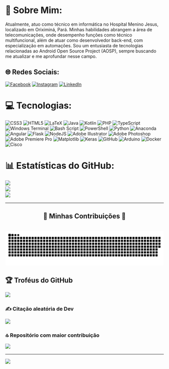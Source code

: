 # 💫 Sobre Mim:
Atualmente, atuo como técnico em informática no Hospital Menino Jesus, localizado em Oriximiná, Pará. Minhas habilidades abrangem a área de telecomunicações, onde desempenho funções como técnico multifuncional, além de atuar como desenvolvedor back-end, com especialização em automações. Sou um entusiasta de tecnologias relacionadas ao Android Open Source Project (AOSP), sempre buscando me atualizar e me aprofundar nesse campo.


## 🌐 Redes Sociais:
[![Facebook](https://img.shields.io/badge/Facebook-%231877F2.svg?logo=Facebook&logoColor=white)](https://www.facebook.com/profile.php?id=100081518550400) [![Instagram](https://img.shields.io/badge/Instagram-%23E4405F.svg?logo=Instagram&logoColor=white)](https://instagram.com/felipemzero) [![LinkedIn](https://img.shields.io/badge/LinkedIn-%230077B5.svg?logo=linkedin&logoColor=white)](https://www.linkedin.com/in/felipe-monteiro-pican%C3%A7o-58a028170/) 

# 💻 Tecnologias:
![CSS3](https://img.shields.io/badge/css3-%231572B6.svg?style=for-the-badge&logo=css3&logoColor=white) ![HTML5](https://img.shields.io/badge/html5-%23E34F26.svg?style=for-the-badge&logo=html5&logoColor=white) ![LaTeX](https://img.shields.io/badge/latex-%23008080.svg?style=for-the-badge&logo=latex&logoColor=white) ![Java](https://img.shields.io/badge/java-%23ED8B00.svg?style=for-the-badge&logo=openjdk&logoColor=white) ![Kotlin](https://img.shields.io/badge/kotlin-%237F52FF.svg?style=for-the-badge&logo=kotlin&logoColor=white) ![PHP](https://img.shields.io/badge/php-%23777BB4.svg?style=for-the-badge&logo=php&logoColor=white) ![TypeScript](https://img.shields.io/badge/typescript-%23007ACC.svg?style=for-the-badge&logo=typescript&logoColor=white) ![Windows Terminal](https://img.shields.io/badge/Windows%20Terminal-%234D4D4D.svg?style=for-the-badge&logo=windows-terminal&logoColor=white) ![Bash Script](https://img.shields.io/badge/bash_script-%23121011.svg?style=for-the-badge&logo=gnu-bash&logoColor=white) ![PowerShell](https://img.shields.io/badge/PowerShell-%235391FE.svg?style=for-the-badge&logo=powershell&logoColor=white) ![Python](https://img.shields.io/badge/python-3670A0?style=for-the-badge&logo=python&logoColor=ffdd54) ![Anaconda](https://img.shields.io/badge/Anaconda-%2344A833.svg?style=for-the-badge&logo=anaconda&logoColor=white) ![Angular](https://img.shields.io/badge/angular-%23DD0031.svg?style=for-the-badge&logo=angular&logoColor=white) ![Flask](https://img.shields.io/badge/flask-%23000.svg?style=for-the-badge&logo=flask&logoColor=white) ![NodeJS](https://img.shields.io/badge/node.js-6DA55F?style=for-the-badge&logo=node.js&logoColor=white) ![Adobe Illustrator](https://img.shields.io/badge/adobe%20illustrator-%23FF9A00.svg?style=for-the-badge&logo=adobe%20illustrator&logoColor=white) ![Adobe Photoshop](https://img.shields.io/badge/adobe%20photoshop-%2331A8FF.svg?style=for-the-badge&logo=adobe%20photoshop&logoColor=white) ![Adobe Premiere Pro](https://img.shields.io/badge/Adobe%20Premiere%20Pro-9999FF.svg?style=for-the-badge&logo=Adobe%20Premiere%20Pro&logoColor=white) ![Matplotlib](https://img.shields.io/badge/Matplotlib-%23ffffff.svg?style=for-the-badge&logo=Matplotlib&logoColor=black) ![Keras](https://img.shields.io/badge/Keras-%23D00000.svg?style=for-the-badge&logo=Keras&logoColor=white) ![GitHub](https://img.shields.io/badge/github-%23121011.svg?style=for-the-badge&logo=github&logoColor=white) ![Arduino](https://img.shields.io/badge/-Arduino-00979D?style=for-the-badge&logo=Arduino&logoColor=white) ![Docker](https://img.shields.io/badge/docker-%230db7ed.svg?style=for-the-badge&logo=docker&logoColor=white) ![Cisco](https://img.shields.io/badge/cisco-%23049fd9.svg?style=for-the-badge&logo=cisco&logoColor=black)
# 📊 Estatísticas do GitHub:
![](https://github-readme-stats.vercel.app/api?username=FelipeMzero&theme=dark&hide_border=false&include_all_commits=true&count_private=true)<br/>
![](https://github-readme-streak-stats.herokuapp.com/?user=FelipeMzero&theme=dark&hide_border=false)<br/>
![](https://github-readme-stats.vercel.app/api/top-langs/?username=FelipeMzero&theme=dark&hide_border=false&include_all_commits=true&count_private=true&layout=compact)
<hr/>
<div align="center">
  <h2>🐍 Minhas Contribuições 🐍</h2>
  <br>
  <img alt="snake eating my contributions" src="https://github.com/FelipeMzero/FelipeMzero/blob/output/github-contribution-grid-snake.svg" />
</div>

## 🏆 Troféus do GitHub
![](https://github-profile-trophy.vercel.app/?username=FelipeMzero&theme=radical&no-frame=false&no-bg=true&margin-w=4)

### ✍️ Citação aleatória de Dev
![](https://quotes-github-readme.vercel.app/api?type=horizontal&theme=radical)

### 🔝 Repositório com maior contribuição
![](https://github-contributor-stats.vercel.app/api?username=FelipeMzero&limit=5&theme=dark&combine_all_yearly_contributions=true)

---
[![](https://visitcount.itsvg.in/api?id=FelipeMzero&icon=0&color=0)](https://visitcount.itsvg.in)
